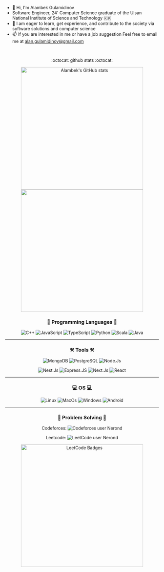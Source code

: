 - 👋 Hi, I'm Alambek Gulamidinov 
- Software Engineer, 24' Computer Science graduate of the Ulsan National Institute of Science and Technology 🇰🇷
- 🌱 I am eager to learn, get experience, and contribute to the society via software solutions and computer science
- 📫 If you are interested in me or have a job suggestion
Feel free to email me at alan.gulamidinov@gmail.com 

<div align="center">
<br>

:octocat: github stats :octocat:
 
<a href="https://github.com/AlambekG"><img align="center" style="width :400px" src="https://github-readme-stats.vercel.app/api?username=AlambekG&bg_color=30,e96443,904e95&title_color=fff&text_color=fff&include_all_commits=true&show_icons=true&theme=gradient&hide=issues&hide_border=true&count_private=true&line_height=27&border_radius=15" alt="Alambek's GitHub stats"/></a>
<a href="https://github.com/AlambekG"><img align="center" style="width :400px" src="https://github-readme-stats.vercel.app/api/top-langs/?username=AlambekG&layout=compact&bg_color=30,e96443,904e95&title_color=fff&hide=css,scss,HTML&text_color=fff&hide_border=true&card_width=400px&border_radius=15"/></a>

### :book: Programming Languages :book:

<!---![C](https://img.shields.io/badge/C-00599C?style=for-the-badge&logo=c&logoColor=white) --->
![C++](https://img.shields.io/badge/c++-%2300599C.svg?style=for-the-badge&logo=c%2B%2B&logoColor=white)
![JavaScript](https://img.shields.io/badge/JavaScript-DC322F?style=for-the-badge&logo=javascript&logoColor=F7DF1E)
![TypeScript](https://shields.io/badge/TypeScript-3178C6?style=for-the-badge&logo=TypeScript&logoColor=FFF)
![Python](https://img.shields.io/badge/python-3670A0?style=for-the-badge&logo=python&logoColor=ffdd54)
![Scala](https://img.shields.io/badge/Scala-DC322F?style=for-the-badge&logo=scala&logoColor=white)
![Java](https://img.shields.io/badge/Java-3670A0?style=for-the-badge&logo=java&logoColor=white)

---
### :hammer_and_pick: Tools :hammer_and_pick:

![MongoDB](	https://img.shields.io/badge/MongoDB-4EA94B?style=for-the-badge&logo=mongodb&logoColor=white)
![PostgreSQL](https://img.shields.io/badge/PostgreSQL-316192?style=for-the-badge&logo=postgresql&logoColor=white)
![Node.Js](https://img.shields.io/badge/Node.js-43853D?style=for-the-badge&logo=node.js&logoColor=white)
<!--- ![Android Studio](https://img.shields.io/badge/Android%20Studio-3DDC84.svg?style=for-the-badge&logo=android-studio&logoColor=white) --->
![Nest.Js](https://img.shields.io/badge/nest.js-DC322F?style=for-the-badge&logo=nest.js&logoColor=white)
![Express.JS](https://img.shields.io/badge/Express.js-404D59?style=for-the-badge&logo=express.js&logoColor=white)
![Next.Js](https://img.shields.io/badge/next.js-DC322F?style=for-the-badge&logo=next.js&logoColor=white)
![React](https://img.shields.io/badge/React-20232A?style=for-the-badge&logo=react&logoColor=61DAFB)
<!--- ![Unity](https://img.shields.io/badge/Unity-100000?style=for-the-badge&logo=unity&logoColor=white) --->

---
###   💻    OS    💻 
![Linux](https://img.shields.io/badge/Linux-FCC624?style=for-the-badge&logo=linux&logoColor=black)
![MacOs](https://img.shields.io/badge/mac%20os-000000?style=for-the-badge&logo=apple&logoColor=white)
![Windows](https://img.shields.io/badge/Windows-0078D6?style=for-the-badge&logo=windows&logoColor=white)
![Android](https://img.shields.io/badge/Android-3DDC84?style=for-the-badge&logo=android&logoColor=white)


---
<!-- :muscle: --->
###  :1st_place_medal:  Problem Solving  :1st_place_medal: 

 Codeforces:  ![Codeforces user Nerond](https://badges.riever.dev/codeforces/neroond.svg)

 Leetcode: ![LeetCode user Nerond](https://img.shields.io/badge/dynamic/json?style=flat-square&labelColor=black&color=%23ffa116&label=Rating&query=ratingQuantile&url=https%3A%2F%2Fleetcode-badge.vercel.app%2Fapi%2Fusers%2Fsnerond&logo=leetcode&logoColor=yellow)

<a href="https://leetcode.com/snerond"><img align="center" style="width :400px" src="https://leetcode-badge-showcase.vercel.app/api?username=snerond&theme=dark&border=border&animated=true" alt="LeetCode Badges"/></a>

<!---  ![LeetCode Stats](https://leetcode.card.workers.dev/Nerond?theme=dark&font=baloo&extension=null) --->


